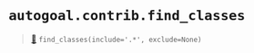 # `autogoal.contrib.find_classes`

> [📝](/usr/lib/python3/dist-packages/autogoal/contrib/__init__.py#L5)
> `find_classes(include='.*', exclude=None)`

